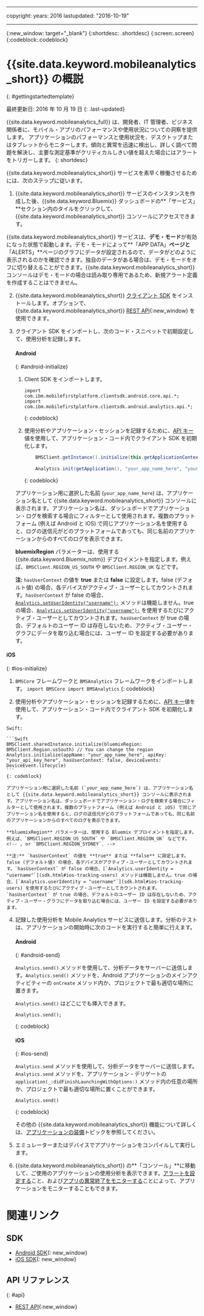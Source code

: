 ﻿---

copyright:
  years: 2016
lastupdated: "2016-10-19"

---
{:new_window: target="_blank"}
{:shortdesc: .shortdesc}
{:screen:.screen}
{:codeblock:.codeblock}

# {{site.data.keyword.mobileanalytics_short}} の概説
{: #gettingstartedtemplate}


最終更新日: 2016 年 10 月 19 日
{: .last-updated}

{{site.data.keyword.mobileanalytics_full}} は、開発者、IT 管理者、ビジネス関係者に、モバイル・アプリのパフォーマンスや使用状況についての洞察を提供します。
アプリケーションのパフォーマンスと使用状況を、デスクトップまたはタブレットからモニターします。傾向と異常を迅速に検出し、詳しく調べて問題を解決し、主要な測定基準がクリティカルしきい値を超えた場合にはアラートをトリガーします。
{: shortdesc}

{{site.data.keyword.mobileanalytics_short}} サービスを素早く稼働させるためには、次のステップに従います。

1. {{site.data.keyword.mobileanalytics_short}} サービスのインスタンスを作成<!--[create an instance](https://console.{DomainName}/docs/services/reqnsi.html#req_instance)-->した後、{{site.data.keyword.Bluemix}} ダッシュボードの**「サービス」**セクション内のタイルをクリックして、{{site.data.keyword.mobileanalytics_short}} コンソールにアクセスできます。

 {{site.data.keyword.mobileanalytics_short}} サービスは、**デモ・モード**が有効になった状態で起動します。デモ・モードによって**「APP DATA」**ページと**「ALERTS」**ページのグラフにデータが設定されるので、データがどのように表示されるのかを確認できます。独自のデータがある場合は、デモ・モードをオフに切り替えることができます。{{site.data.keyword.mobileanalytics_short}} コンソールはデモ・モードの場合は読み取り専用であるため、新規アラート定義を作成することはできません。

2. {{site.data.keyword.mobileanalytics_short}} [クライアント SDK](install-client-sdk.html) をインストールします。オプションで、{{site.data.keyword.mobileanalytics_short}} [REST API](https://mobile-analytics-dashboard.{DomainName}/analytics-service/){:new_window} を使用できます。

3. クライアント SDK をインポートし、次のコード・スニペットで初期設定して、使用分析を記録します。

	#### Android
	{: #android-initialize}
	1. Client SDK をインポートします。

		```
		import com.ibm.mobilefirstplatform.clientsdk.android.core.api.*;
		import com.ibm.mobilefirstplatform.clientsdk.android.analytics.api.*;
		```
		{: codeblock}
		
	2. 使用分析やアプリケーション・セッションを記録するために、[API キー](sdk.html#analytics-clientkey)値を使用して、アプリケーション・コード内でクライアント SDK を初期化します。

		```Java
			BMSClient.getInstance().initialize(this.getApplicationContext(), BMSClient.REGION_US_SOUTH); // You can change the region
			
			Analytics.init(getApplication(), "your_app_name_here", "your_api_key_here", hasUserContext, Analytics.DeviceEvent.LIFECYCLE);
		```
		{: codeblock}
		
    アプリケーション用に選択した名前 (`your_app_name_here`) は、アプリケーション名として {{site.data.keyword.mobileanalytics_short}} コンソールに表示されます。アプリケーション名は、ダッシュボードでアプリケーション・ログを検索する場合にフィルターとして使用されます。複数のプラットフォーム (例えば Android と iOS) で同じアプリケーション名を使用すると、ログの送信元がどのプラットフォームであっても、同じ名前のアプリケーションからのすべてのログを表示できます。
    
    **bluemixRegion** パラメーターは、使用する {{site.data.keyword.Bluemix_notm}} デプロイメントを指定します。例えば、`BMSClient.REGION_US_SOUTH` や `BMSClient.REGION_UK` などです。 
    <!-- , or `BMSClient.REGION_SYDNEY`.-->
    
    **注:** `hasUserContext` の値を **true** または **false** に設定します。false (デフォルト値) の場合、各デバイスがアクティブ・ユーザーとしてカウントされます。`hasUserContext` が false の場合、[`Analytics.setUserIdentity("username");`](sdk.html#android-tracking-users) メソッドは機能しません。true の場合、[`Analytics.setUserIdentity("username");`](sdk.html#android-tracking-users) を使用するたびにアクティブ・ユーザーとしてカウントされます。`hasUserContext` が true の場合、デフォルトのユーザー ID は存在しないため、アクティブ・ユーザー・グラフにデータを取り込む場合には、ユーザー ID を設定する必要があります。

  #### iOS
  {: #ios-initialize}
  
  1. `BMSCore` フレームワークと `BMSAnalytics` フレームワークをインポートします。
	```
	import BMSCore
    import BMSAnalytics
    ```
	{: codeblock}
    
  2. 使用分析やアプリケーション・セッションを記録するために、[API キー](sdk.html#analytics-clientkey)値を使用して、アプリケーション・コード内でクライアント SDK を初期化します。
 
	Swift:
	
	```Swift
	BMSClient.sharedInstance.initialize(bluemixRegion: BMSClient.Region.usSouth) // You can change the region
	Analytics.initialize(appName: "your_app_name_here", apiKey: "your_api_key_here", hasUserContext: false, deviceEvents: DeviceEvent.lifecycle)	
	```
	{: codeblock}
		
	アプリケーション用に選択した名前 (`your_app_name_here`) は、アプリケーション名として {{site.data.keyword.mobileanalytics_short}} コンソールに表示されます。アプリケーション名は、ダッシュボードでアプリケーション・ログを検索する場合にフィルターとして使用されます。複数のプラットフォーム (例えば Android と iOS) で同じアプリケーション名を使用すると、ログの送信元がどのプラットフォームであっても、同じ名前のアプリケーションからのすべてのログを表示できます。
	
	**bluemixRegion** パラメーターは、使用する Bluemix デプロイメントを指定します。例えば、`BMSClient.REGION_US_SOUTH` や `BMSClient.REGION_UK` などです。
	<!-- , or `BMSClient.REGION_SYDNEY`. -->
	
	**注:** `hasUserContext` の値を **true** または **false** に設定します。false (デフォルト値) の場合、各デバイスがアクティブ・ユーザーとしてカウントされます。`hasUserContext` が false の場合、[`Analytics.userIdentity = "username"`](sdk.html#ios-tracking-users) メソッドは機能しません。true の場合、[`Analytics.userIdentity = "username"`](sdk.html#ios-tracking-users) を使用するたびにアクティブ・ユーザーとしてカウントされます。`hasUserContext` が true の場合、デフォルトのユーザー ID は存在しないため、アクティブ・ユーザー・グラフにデータを取り込む場合には、ユーザー ID を設定する必要があります。

4. 記録した使用分析を Mobile Analytics サービスに送信します。分析のテストは、アプリケーションの開始時に次のコードを実行すると簡単に行えます。

	#### Android
	{: #android-send}

	`Analytics.send()` メソッドを使用して、分析データをサーバーに送信します。`Analytics.send()` メソッドを、Android アプリケーションのメインアクティビティーの `onCreate` メソッド内か、プロジェクトで最も適切な場所に置きます。 
	
	`Analytics.send()` はどこにでも挿入できます。

	```
	Analytics.send();
	```
	{: codeblock}

	#### iOS
	{: #ios-send}

	`Analytics.send` メソッドを使用して、分析データをサーバーに送信します。`Analytics.send` メソッドを、アプリケーション・デリゲートの `application(_:didFinishLaunchingWithOptions:)` メソッド内の任意の場所か、プロジェクトで最も適切な場所に置くことができます。 

	```
	Analytics.send()
	```
	{: codeblock}

	その他の {{site.data.keyword.mobileanalytics_short}} 機能について詳しくは、[アプリケーションの装備](sdk.html)トピックを参照してください。
5. エミュレーターまたはデバイスでアプリケーションをコンパイルして実行します。

6. {{site.data.keyword.mobileanalytics_short}} の**「コンソール」**に移動して、ご使用のアプリケーションの使用分析を表示できます。<!--[creating custom charts](app-monitoring.html#custom-charts),-->[アラートを設定する](app-monitoring.html#alerts)こと、および[アプリの異常終了をモニターする](app-monitoring.html#monitor-app-crash)ことによって、アプリケーションをモニターすることもできます。


# 関連リンク

## SDK
* [Android SDK](https://github.com/ibm-bluemix-mobile-services/bms-clientsdk-android-analytics){: new_window}  
* [iOS SDK](https://github.com/ibm-bluemix-mobile-services/bms-clientsdk-swift-analytics){: new_window}

## API リファレンス
{: #api}
* [REST API](https://mobile-analytics-dashboard.{DomainName}/analytics-service/){:new_window}
